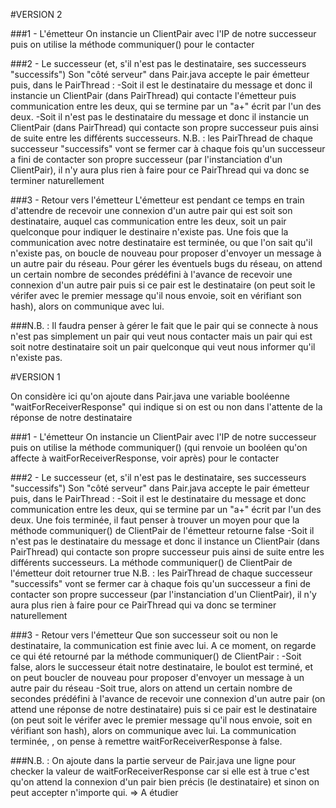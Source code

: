 ﻿#VERSION 2

###1 - L'émetteur
  On instancie un ClientPair avec l'IP de notre successeur puis on utilise la méthode communiquer() pour le contacter

###2 - Le successeur (et, s'il n'est pas le destinataire, ses successeurs "successifs")
  Son "côté serveur" dans Pair.java accepte le pair émetteur puis, dans le PairThread :
  -Soit il est le destinataire du message et donc il instancie un ClientPair (dans PairThread) qui contacte l'émetteur puis communication entre les deux, qui se termine par un "a+" écrit par l'un des deux. 
  -Soit il n'est pas le destinataire du message et donc il instancie un ClientPair (dans PairThread) qui contacte son propre successeur puis ainsi de suite entre les différents successeurs. 
  N.B. : les PairThread de chaque successeur "successifs" vont se fermer car à chaque fois qu'un successeur a fini de contacter son propre successeur (par l'instanciation d'un ClientPair), il n'y aura plus rien à faire pour ce PairThread qui va donc se terminer naturellement

###3 - Retour vers l'émetteur
  L'émetteur est pendant ce temps en train d'attendre de recevoir une connexion d'un autre pair qui est soit son destinataire, auquel cas communication entre les deux, soit un pair quelconque pour indiquer le destinaire n'existe pas.
  Une fois que la communication avec notre destinataire est terminée, ou que l'on sait qu'il n'existe pas, on boucle de nouveau pour proposer d'envoyer un message à un autre pair du réseau.
  Pour gérer les éventuels bugs du réseau, on attend un certain nombre de secondes prédéfini à l'avance de recevoir une connexion d'un autre pair puis si ce pair est le destinataire (on peut soit le vérifer avec le premier message qu'il nous envoie, soit en vérifiant son hash), alors on communique avec lui. 

###N.B. :
  Il faudra penser à gérer le fait que le pair qui se connecte à nous n'est pas simplement un pair qui veut nous contacter mais un pair qui est soit notre destinataire soit un pair quelconque qui veut nous informer qu'il n'existe pas.



#VERSION 1

On considère ici qu'on ajoute dans Pair.java une variable booléenne "waitForReceiverResponse" qui indique si on est ou non dans l'attente de la réponse de notre destinataire

###1 - L'émetteur
  On instancie un ClientPair avec l'IP de notre successeur puis on utilise la méthode communiquer() (qui renvoie un booléen qu'on affecte à waitForReceiverResponse, voir après) pour le contacter

###2 - Le successeur (et, s'il n'est pas le destinataire, ses successeurs "successifs")
  Son "côté serveur" dans Pair.java accepte le pair émetteur puis, dans le PairThread :
  -Soit il est le destinataire du message et donc communication entre les deux, qui se termine par un "a+" écrit par l'un des deux. Une fois terminée, il faut penser à trouver un moyen pour que la méthode communiquer() de ClientPair de l'émetteur retourne false
  -Soit il n'est pas le destinataire du message et donc il instance un ClientPair (dans PairThread) qui contacte son propre successeur puis ainsi de suite entre les différents successeurs. La méthode communiquer() de ClientPair de l'émetteur doit retourner true
  N.B. : les PairThread de chaque successeur "successifs" vont se fermer car à chaque fois qu'un successeur a fini de contacter son propre successeur (par l'instanciation d'un ClientPair), il n'y aura plus rien à faire pour ce PairThread qui va donc se terminer naturellement

###3 - Retour vers l'émetteur
  Que son successeur soit ou non le destinataire, la communication est finie avec lui. A ce moment, on regarde ce qui été retourné par la méthode communiquer() de ClientPair :
  -Soit false, alors le successeur était notre destinataire, le boulot est terminé, et on peut boucler de nouveau pour proposer d'envoyer un message à un autre pair du réseau
  -Soit true, alors on attend un certain nombre de secondes prédéfini à l'avance de recevoir une connexion d'un autre pair (on attend une réponse de notre destinataire) puis si ce pair est le destinataire (on peut soit le vérifer avec le premier message qu'il nous envoie, soit en vérifiant son hash), alors on communique avec lui. La communication terminée, , on pense à remettre waitForReceiverResponse à false.

###N.B. :
  On ajoute dans la partie serveur de Pair.java une ligne pour checker la valeur de waitForReceiverResponse car si elle est à true c'est qu'on attend la connexion d'un pair bien précis (le destinataire) et sinon on peut accepter n'importe qui. => A étudier



